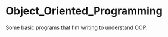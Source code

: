 Object_Oriented_Programming
===========================

Some basic programs that I'm writing to understand OOP.
